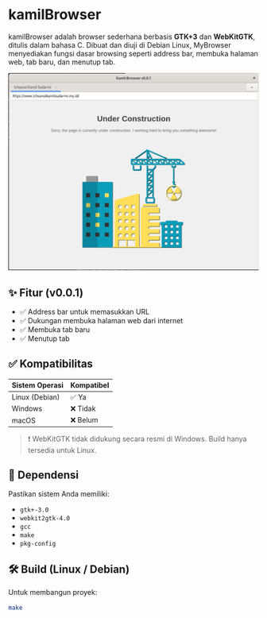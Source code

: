 # kamilBrowser

kamilBrowser adalah browser sederhana berbasis **GTK+3** dan **WebKitGTK**, ditulis dalam bahasa C. Dibuat dan diuji di Debian Linux, MyBrowser menyediakan fungsi dasar browsing seperti address bar, membuka halaman web, tab baru, dan menutup tab.

![Screenshot MyBrowser](./assets/preview/preview-v001.png)

## ✨ Fitur (v0.0.1)

- ✅ Address bar untuk memasukkan URL
- ✅ Dukungan membuka halaman web dari internet
- ✅ Membuka tab baru
- ✅ Menutup tab

## ✅ Kompatibilitas

| Sistem Operasi | Kompatibel |
|----------------|------------|
| Linux (Debian) | ✅ Ya       |
| Windows        | ❌ Tidak    |
| macOS          | ❌ Belum    |

> ❗ WebKitGTK tidak didukung secara resmi di Windows. Build hanya tersedia untuk Linux.

## 🧰 Dependensi

Pastikan sistem Anda memiliki:

- `gtk+-3.0`
- `webkit2gtk-4.0`
- `gcc`
- `make`
- `pkg-config`

## 🛠 Build (Linux / Debian)

Untuk membangun proyek:

```bash
make